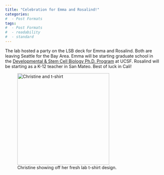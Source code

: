 ```yaml
---
title: "Celebration for Emma and Rosalind!"
categories:
#  - Post Formats
tags:
#  - Post Formats
#  - readability
#  - standard
---
```

The lab hosted a party on the LSB deck for Emma and Rosalind. Both are leaving Seattle for the Bay Area. Emma will be starting graduate school in the [Developmental & Stem Cell Biology Ph.D. Program](https://dscb.ucsf.edu/) at UCSF. Rosalind will be starting as a K-12 teacher in San Mateo. Best of luck in Cali!
<figure>
  <img src="{{site.url}}/assets/images/christine-lab-t-shirt.jpg" class="align-right" width="300px" alt="Christine and t-shirt"/>
  <figcaption>Christine showing off her fresh lab t-shirt design.</figcaption>
</figure>
